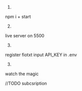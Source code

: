 1) 
npm i + start

2)
live server on 5500

3)
register fiotxt
input API_KEY in .env

3)
watch the magic

//TODO
subcsription